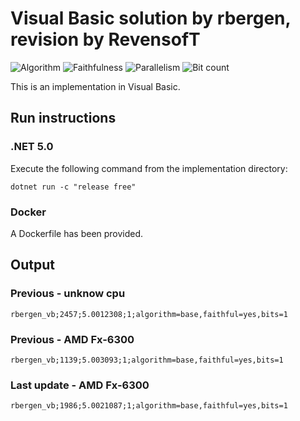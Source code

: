 # Visual Basic solution by rbergen, revision by RevensofT

![Algorithm](https://img.shields.io/badge/Algorithm-base-green)
![Faithfulness](https://img.shields.io/badge/Faithful-no-green)
![Parallelism](https://img.shields.io/badge/Parallel-no-green)
![Bit count](https://img.shields.io/badge/Bits-1-green)

This is an implementation in Visual Basic.

## Run instructions

### .NET 5.0
Execute the following command from the implementation directory:
```
dotnet run -c "release free"
```

### Docker
A Dockerfile has been provided.

## Output

### Previous - unknow cpu
```
rbergen_vb;2457;5.0012308;1;algorithm=base,faithful=yes,bits=1
```

### Previous - AMD Fx-6300
```
rbergen_vb;1139;5.003093;1;algorithm=base,faithful=yes,bits=1
```

### Last update - AMD Fx-6300
```
rbergen_vb;1986;5.0021087;1;algorithm=base,faithful=yes,bits=1
```
